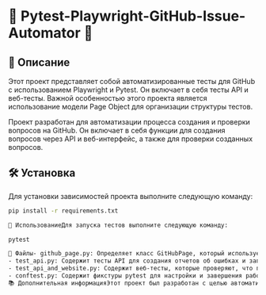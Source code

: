 # 🚀 Pytest-Playwright-GitHub-Issue-Automator 🚀

## 📝 Описание
Этот проект представляет собой автоматизированные тесты для GitHub с использованием Playwright и Pytest. Он включает в себя тесты API и веб-тесты. Важной особенностью этого проекта является использование модели Page Object для организации структуры тестов.

Проект разработан для автоматизации процесса создания и проверки вопросов на GitHub. Он включает в себя функции для создания вопросов через API и веб-интерфейс, а также для проверки созданных вопросов.

## 🛠️ Установка
Для установки зависимостей проекта выполните следующую команду:
```bash
pip install -r requirements.txt

🏃 ИспользованиеДля запуска тестов выполните следующую команду:

pytest

📁 Файлы- github_page.py: Определяет класс GitHubPage, который использует модель Page Object для взаимодействия с GitHub через API и веб-интерфейс. Этот класс включает в себя методы для создания вопросов, проверки первого вопроса в списке, входа в систему на веб-сайте GitHub, создания и проверки вопросов через веб-интерфейс и API, получения вопросов через API и проверки вопросов через API.
- test_api.py: Содержит тесты API для создания отчетов об ошибках и запросов на функции. Эти тесты используют методы из класса GitHubPage для создания вопросов и проверки созданных вопросов.
- test_api_and_website.py: Содержит веб-тесты, которые проверяют, что последний созданный вопрос является первым в списке, и что последний созданный вопрос присутствует на сервере. Эти тесты также используют методы из класса GitHubPage.
- conftest.py: Содержит фикстуры pytest для настройки и завершения работы, а также для создания контекста запроса API. Этот файл также включает в себя фикстуры для создания и удаления тестового репозитория на GitHub.
📚 Дополнительная информацияЭтот проект был разработан с целью автоматизации процесса создания и проверки вопросов на GitHub. Он может быть полезен для тестирования функциональности GitHub, а также для обучения и демонстрации использования Playwright и Pytest для автоматизированного тестирования.


